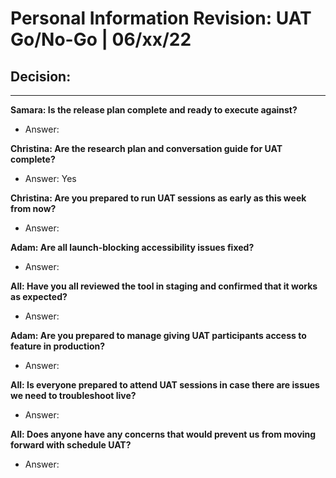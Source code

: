 # Personal Information Revision: UAT Go/No-Go | 06/xx/22

## Decision: 
---

**Samara: Is the release plan complete and ready to execute against?**
- Answer: 

**Christina: Are the research plan and conversation guide for UAT complete?**
- Answer: Yes

**Christina: Are you prepared to run UAT sessions as early as this week from now?**
- Answer: 

**Adam: Are all launch-blocking accessibility issues fixed?**
- Answer: 

**All: Have you all reviewed the tool in staging and confirmed that it works as expected?**
- Answer:

**Adam: Are you prepared to manage giving UAT participants access to feature in production?**
- Answer: 

**All: Is everyone prepared to attend UAT sessions in case there are issues we need to troubleshoot live?**
- Answer: 

**All: Does anyone have any concerns that would prevent us from moving forward with schedule UAT?**
- Answer: 

